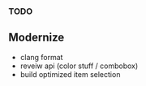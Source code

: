 ### TODO

## Modernize

* clang format
* reveiw api (color stuff / combobox)
* build optimized item selection
